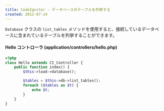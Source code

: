 ```yaml
---
title: CodeIgniter - データベースのテーブルを列挙する
created: 2012-07-14
---
```


`Database` クラスの `list_tables` メソッドを使用すると、接続しているデータベースに含まれているテーブルを列挙することができます。

#### Hello コントローラ (application/controllers/hello.php)

~~~ php
<?php
class Hello extends CI_Controller {
    public function index() {
        $this->load->database();

        $tables = $this->db->list_tables();
        foreach ($tables as $t) {
            echo $t;
        }
    }
}
~~~

